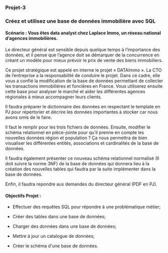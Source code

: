 ### Projet-3
### Créez et utilisez une base de données immobilière avec SQL
####  Scénario : Vous êtes data analyst chez Laplace Immo, un réseau national d’agences immobilières. 
Le directeur général est sensible depuis quelque temps à l’importance des données, et il
pense que l’agence doit se démarquer de la concurrence en créant un modèle pour mieux
prévoir le prix de vente des biens immobiliers.

Ce projet stratégique est appelé en interne le projet « DATAImmo ». La CTO de
l’entreprise a la responsabilité de conduire le projet.
Dans ce cadre, elle vous a confié la modification de la base de données permettant de
collecter les transactions immobilières et foncières en France. Vous utiliserez ensuite cette
base pour analyser le marché et aider les différentes agences régionales à mieux accompagner leurs clients.

Il faudra préparer le dictionnaire des données en respectant le template en
PJ pour répertorier et décrire les données importantes à stocker car nous avons
omis de le faire. 

Il faut le remplir pour les trois fichiers de données. Ensuite, modifier le schéma relationnel en pièce-jointe pour qu’il prenne
en compte les nouvelles données région et population ? Ça nous permettra de
bien visualiser les différentes entités, associations et cardinalités de la base de
données. 

Il faudra également présenter ce nouveau schéma relationnel normalisé (Il doit suivre la norme 3NF) de la base de données qui donnera lieu à
la création des nouvelles tables qui faudra par la suite implémenter dans la base de données. 

Enfin, il faudra repondre aux demandes du directeur général (PDF en PJ). 

#### Objectifs Projet : 

- Effectuer des requêtes SQL pour répondre à une problématique métier;
  
- Créer des tables dans une base de données;
  
- Charger des données dans une base de données;
  
- Mettre à jour un catalogue de données;
  
- Créer le schéma d'une base de données. 





